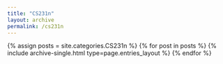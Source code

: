 ```yaml
---
title: "CS231n"
layout: archive
permalink: /cs231n
---
```


{% assign posts = site.categories.CS231n %}
{% for post in posts %} {% include archive-single.html type=page.entries_layout %} {% endfor %}

